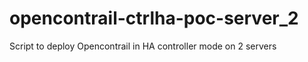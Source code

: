 # opencontrail-ctrlha-poc-server_2
Script to deploy Opencontrail in HA controller mode on 2 servers
